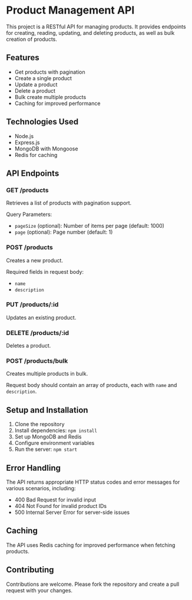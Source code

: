 # Product Management API

This project is a RESTful API for managing products. It provides endpoints for creating, reading, updating, and deleting products, as well as bulk creation of products.

## Features

- Get products with pagination
- Create a single product
- Update a product
- Delete a product
- Bulk create multiple products
- Caching for improved performance

## Technologies Used

- Node.js
- Express.js
- MongoDB with Mongoose
- Redis for caching

## API Endpoints

### GET /products

Retrieves a list of products with pagination support.

Query Parameters:

- `pageSize` (optional): Number of items per page (default: 1000)
- `page` (optional): Page number (default: 1)

### POST /products

Creates a new product.

Required fields in request body:

- `name`
- `description`

### PUT /products/:id

Updates an existing product.

### DELETE /products/:id

Deletes a product.

### POST /products/bulk

Creates multiple products in bulk.

Request body should contain an array of products, each with `name` and `description`.

## Setup and Installation

1. Clone the repository
2. Install dependencies: `npm install`
3. Set up MongoDB and Redis
4. Configure environment variables
5. Run the server: `npm start`

## Error Handling

The API returns appropriate HTTP status codes and error messages for various scenarios, including:

- 400 Bad Request for invalid input
- 404 Not Found for invalid product IDs
- 500 Internal Server Error for server-side issues

## Caching

The API uses Redis caching for improved performance when fetching products.

## Contributing

Contributions are welcome. Please fork the repository and create a pull request with your changes.
